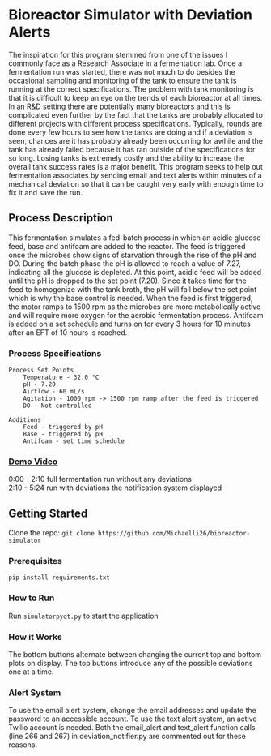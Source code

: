 # Bioreactor Simulator with Deviation Alerts

The inspiration for this program stemmed from one of the issues I commonly face as a Research Associate 
in a fermentation lab. Once a fermentation run was started, there was not much to do besides the occasional sampling and
monitoring of the tank to ensure the tank is running at the correct specifications. The problem with tank monitoring is 
that it is difficult to keep an eye on the trends of each bioreactor at all times. In an R&D setting there are potentially many
bioreactors and this is complicated even further by the fact that the tanks are probably allocated to different projects with
 different 
process specifications. Typically, rounds are done every few hours to see how the tanks are doing and if a deviation is seen, 
chances are it has probably already been occurring for awhile and the tank has already failed because it has ran
outside of the specifications for so long. Losing tanks is extremely costly and the ability to increase the overall 
tank success rates is a major benefit. This program seeks to help out fermentation associates by sending email and text 
alerts within minutes of a mechanical deviation so that it can be caught very early with enough time to fix it and save 
the run.

## Process Description
This fermentation simulates a fed-batch process in which an acidic glucose feed, base and antifoam are added to the reactor. The feed is triggered once the microbes show signs of
starvation through the rise of the pH and DO. During the batch phase the pH is allowed to reach a value of 7.27,
indicating all the glucose is depleted. At this point, acidic feed will be added until the pH is dropped
to the set point (7.20). Since it takes time for the feed to homogenize with the tank broth, the pH will fall
below the set point which is why the base control is needed. When the feed is first triggered, the motor ramps to 1500 rpm
as the microbes are more metabolically active and will require more oxygen for the aerobic fermentation process.
Antifoam is added on a set schedule and turns on for every 3 hours for 10 minutes after an EFT of 10 hours is
reached.
    
### Process Specifications

    Process Set Points
        Temperature - 32.0 °C
        pH - 7.20
        Airflow - 60 mL/s
        Agitation - 1000 rpm -> 1500 rpm ramp after the feed is triggered
        DO - Not controlled

    Additions
        Feed - triggered by pH
        Base - triggered by pH
        Antifoam - set time schedule

### [Demo Video](https://youtu.be/R_-4DszZCs4)
0:00 - 2:10 full fermentation run without any deviations  
2:10 - 5:24 run with deviations the notification system displayed

## Getting Started

Clone the repo: ```git clone https://github.com/Michaelli26/bioreactor-simulator```

### Prerequisites

```
pip install requirements.txt
```
### How to Run
Run ```simulatorpyqt.py``` to start the application

### How it Works
The bottom buttons alternate between changing the current top and bottom plots on display.
The top buttons introduce any of the possible 
deviations one at a time.

### Alert System
To use the email alert system, change the email addresses and update the password to an accessible account. To use the 
text alert system, an active Twilio account is needed. Both the email_alert and text_alert function calls 
(line 266 and 267) in deviation_notifier.py are commented out for these reasons.
